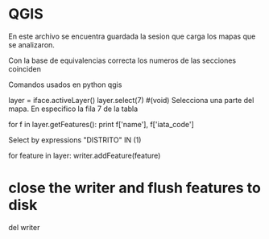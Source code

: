 # QGIS

En este archivo se encuentra guardada la sesion que carga los mapas que se analizaron.

Con la base de equivalencias correcta los numeros de las secciones coinciden


Comandos usados en python qgis

layer = iface.activeLayer()
layer.select(7) #(void) Selecciona una parte del mapa. En especifico la fila 7 de la tabla


for f in layer.getFeatures():
  print f['name'], f['iata_code']


Select by expressions
"DISTRITO" IN (1)

for feature in layer:
	writer.addFeature(feature)

# close the writer and flush features to disk
del writer
